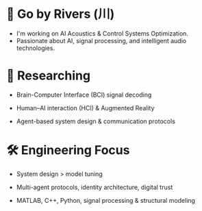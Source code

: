 # 👋 Go by Rivers (川)  

- I'm working on AI Acoustics & Control Systems Optimization.  
- Passionate about AI, signal processing, and intelligent audio technologies.

# 🤩 Researching

- Brain-Computer Interface (BCI) signal decoding

- Human–AI interaction (HCI) & Augmented Reality

- Agent-based system design & communication protocols


# 🛠️ Engineering Focus

- System design > model tuning

- Multi-agent protocols, identity architecture, digital trust

- MATLAB, C++, Python, signal processing & structural modeling

